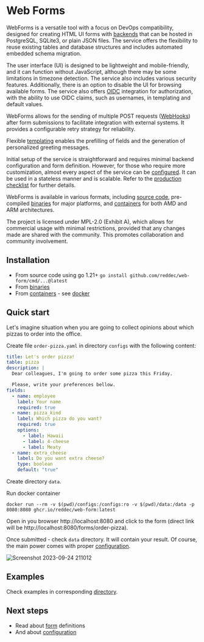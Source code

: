 # Web Forms

WebForms is a versatile tool with a focus on DevOps compatibility, designed for creating HTML UI forms
with [backends](./stores.md) that can be hosted in PostgreSQL, SQLite3, or plain JSON files. The service offers the
flexibility to reuse existing tables and database structures and includes automated embedded schema migration.

The user interface (UI) is designed to be lightweight and mobile-friendly, and it can function without JavaScript,
although there may be some limitations in timezone detection. The service also includes various security features.
Additionally, there is an option to disable the UI for browsing available forms. The service also
offers [OIDC](authorization.md) integration for authorization, with the ability to use OIDC claims, such as usernames,
in templating and default values.

WebForms allows for the sending of multiple POST requests ([WebHooks](webhooks.md)) after form submissions to facilitate
integration with external systems. It provides a configurable retry strategy for reliability.

Flexible [templating](template.md) enables the prefilling of fields and the generation of personalized greeting
messages.

Initial setup of the service is straightforward and requires minimal backend configuration and form definition. However,
for those who require more customization, almost every aspect of the service can be [configured](configuration.md). It
can be used in a stateless manner and is scalable. Refer to
the [production checklist](configuration.md#production-checklist) for further details.

WebForms is available in various formats, including [source code](https://github.com/reddec/web-form), pre-compiled
[binaries](https://github.com/reddec/web-form/releases/latest) for major platforms,
and [containers](https://github.com/reddec/web-form/pkgs/container/web-form) for both AMD and ARM
architectures.

The project is licensed under MPL-2.0 (Exhibit A), which allows for commercial usage with minimal restrictions, provided
that any changes made are shared with the community. This promotes collaboration and community involvement.

## Installation

- From source code using go 1.21+ `go install github.com/reddec/web-form/cmd/...@latest`
- From [binaries](https://github.com/reddec/web-form/releases/latest)
- From [containers](https://github.com/reddec/web-form/pkgs/container/web-form) - see [docker](./docker.md)

## Quick start

Let's imagine situation when you are going to collect opinions about which pizzas to order into the office.

Create file `order-pizza.yaml` in directory `configs` with the following content:

```yaml
title: Let's order pizza!
table: pizza
description: |
  Dear colleagues, I'm going to order some pizza this Friday.

  Please, write your preferences bellow.
fields:
  - name: employee
    label: Your name
    required: true
  - name: pizza_kind
    label: Which pizza do you want?
    required: true
    options:
      - label: Hawaii
      - label: 4-cheese
      - label: Meaty
  - name: extra_cheese
    label: Do you want extra cheese?
    type: boolean
    default: "true"
```

Create directory `data`.

Run docker container

    docker run --rm -v $(pwd)/configs:/configs:ro -v $(pwd)/data:/data -p 8080:8080 ghcr.io/reddec/web-form:latest

Open in you browser http://localhost:8080 and click to the form (direct link will
be http://localhost:8080/forms/order-pizza).

Once submitted - check `data` directory. It will contain your result. Of course, the main power comes with
proper [configuration](configuration.md).

![Screenshot 2023-09-24 211012](https://github.com/reddec/web-form/assets/6597086/605400e1-c660-4c95-a59a-ba20ab70d1ed)

## Examples

Check examples in corresponding [directory](https://github.com/reddec/web-form/tree/master/examples).

## Next steps

- Read about [form](form.md) definitions
- And about [configuration](configuration.md)